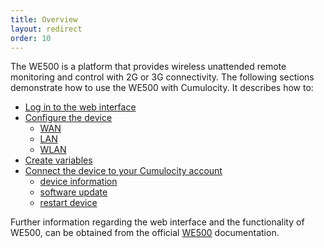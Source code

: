 ```yaml
---
title: Overview
layout: redirect
order: 10
---
```


The WE500 is a platform that provides wireless unattended remote monitoring and control with 2G or 3G connectivity.
The following sections demonstrate how to use the WE500 with Cumulocity. It describes how to:

* [Log in to the web interface](#login)
* [Configure the device](#configure)
  * [WAN](#wan)
  * [LAN](#lan)
  * [WLAN](#wlan)
* [Create variables](#variables)
* [Connect the device to your Cumulocity account](#connect)
  * [device information](#info)
  * [software update](#update)
  * [restart device](#restart)

Further information regarding the web interface and the functionality of WE500, can be obtained from the official [WE500](https://nethix.co/doc/en/we500/we500.html#we500) documentation.
